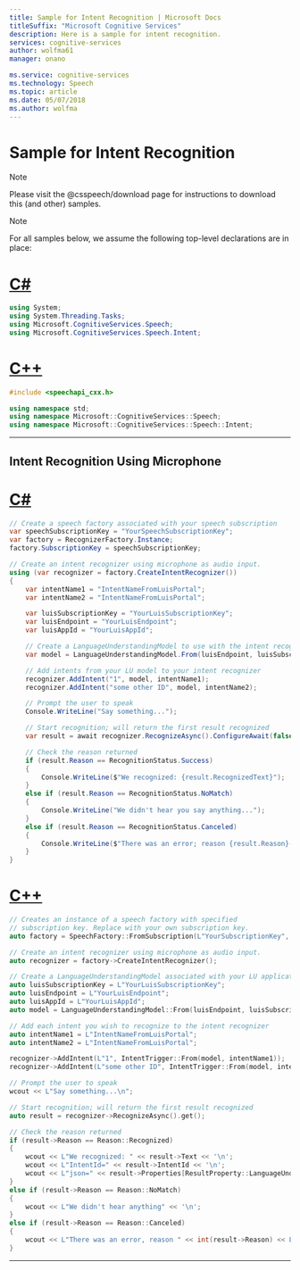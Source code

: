 ```yaml
---
title: Sample for Intent Recognition | Microsoft Docs
titleSuffix: "Microsoft Cognitive Services"
description: Here is a sample for intent recognition.
services: cognitive-services
author: wolfma61
manager: onano

ms.service: cognitive-services
ms.technology: Speech
ms.topic: article
ms.date: 05/07/2018
ms.author: wolfma
---
```


# Sample for Intent Recognition

> [!NOTE]
> Please visit the @csspeech/download page for instructions to download this (and other) samples.

> [!NOTE]
> For all samples below, we assume the following top-level declarations are in place:
>
> # [C#](#tab/csharp)
>
> ```csharp
> using System;
> using System.Threading.Tasks;
> using Microsoft.CognitiveServices.Speech;
> using Microsoft.CognitiveServices.Speech.Intent;
> ```
>
> # [C++](#tab/cpp)
>
> ```cpp
> #include <speechapi_cxx.h>
>
> using namespace std;
> using namespace Microsoft::CognitiveServices::Speech;
> using namespace Microsoft::CognitiveServices::Speech::Intent;
> ```
>
> - - -

## Intent Recognition Using Microphone

# [C#](#tab/csharp)

```csharp
// Create a speech factory associated with your speech subscription
var speechSubscriptionKey = "YourSpeechSubscriptionKey";
var factory = RecognizerFactory.Instance;
factory.SubscriptionKey = speechSubscriptionKey;

// Create an intent recognizer using microphone as audio input.
using (var recognizer = factory.CreateIntentRecognizer())
{
    var intentName1 = "IntentNameFromLuisPortal";
    var intentName2 = "IntentNameFromLuisPortal";

    var luisSubscriptionKey = "YourLuisSubscriptionKey";
    var luisEndpoint = "YourLuisEndpoint";
    var luisAppId = "YourLuisAppId";

    // Create a LanguageUnderstandingModel to use with the intent recognizer
    var model = LanguageUnderstandingModel.From(luisEndpoint, luisSubscriptionKey, luisAppId);

    // Add intents from your LU model to your intent recognizer
    recognizer.AddIntent("1", model, intentName1);
    recognizer.AddIntent("some other ID", model, intentName2);

    // Prompt the user to speak
    Console.WriteLine("Say something...");

    // Start recognition; will return the first result recognized
    var result = await recognizer.RecognizeAsync().ConfigureAwait(false);

    // Check the reason returned
    if (result.Reason == RecognitionStatus.Success)
    {
        Console.WriteLine($"We recognized: {result.RecognizedText}");
    }
    else if (result.Reason == RecognitionStatus.NoMatch)
    {
        Console.WriteLine("We didn't hear you say anything...");
    }
    else if (result.Reason == RecognitionStatus.Canceled)
    {
        Console.WriteLine($"There was an error; reason {result.Reason}-{result.RecognizedText}");
    }
}
```

# [C++](#tab/cpp)

```cpp
// Creates an instance of a speech factory with specified
// subscription key. Replace with your own subscription key.
auto factory = SpeechFactory::FromSubscription(L"YourSubscriptionKey", L"");

// Create an intent recognizer using microphone as audio input.
auto recognizer = factory->CreateIntentRecognizer();

// Create a LanguageUnderstandingModel associated with your LU application
auto luisSubscriptionKey = L"YourLuisSubscriptionKey";
auto luisEndpoint = L"YourLuisEndpoint";
auto luisAppId = L"YourLuisAppId";
auto model = LanguageUnderstandingModel::From(luisEndpoint, luisSubscriptionKey, luisAppId);

// Add each intent you wish to recognize to the intent recognizer
auto intentName1 = L"IntentNameFromLuisPortal";
auto intentName2 = L"IntentNameFromLuisPortal";

recognizer->AddIntent(L"1", IntentTrigger::From(model, intentName1));
recognizer->AddIntent(L"some other ID", IntentTrigger::From(model, intentName2));

// Prompt the user to speak
wcout << L"Say something...\n";

// Start recognition; will return the first result recognized
auto result = recognizer->RecognizeAsync().get();

// Check the reason returned
if (result->Reason == Reason::Recognized)
{
    wcout << L"We recognized: " << result->Text << '\n';
    wcout << L"IntentId=" << result->IntentId << '\n';
    wcout << L"json=" << result->Properties[ResultProperty::LanguageUnderstandingJson].GetString();
}
else if (result->Reason == Reason::NoMatch)
{
    wcout << L"We didn't hear anything" << '\n';
}
else if (result->Reason == Reason::Canceled)
{
    wcout << L"There was an error, reason " << int(result->Reason) << L"-" << result->ErrorDetails << '\n';
}
```

- - -
